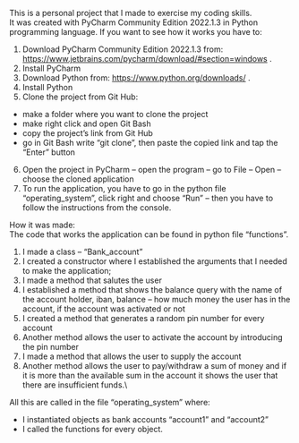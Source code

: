 This is a personal project that I made to exercise my coding skills.\
It was created with PyCharm Community Edition 2022.1.3 in Python programming language. If you want to see how it works you have to:
1.	Download PyCharm Community Edition 2022.1.3 from: https://www.jetbrains.com/pycharm/download/#section=windows .
2.	Install PyCharm
3.	Download Python from: https://www.python.org/downloads/ .
4.	Install Python
5.	Clone the project from Git Hub: 
-	make a folder where you want to clone the project
-	make right click and open Git Bash
-	copy the project’s link from Git Hub
-	go in Git Bash write “git clone”, then paste the copied link and tap the “Enter” button
6.	Open the project in PyCharm – open the program – go to File – Open – choose the cloned application
7.	To run the application, you have to go in the python file “operating_system”, click right and choose “Run” – then you have to follow the instructions from the console.

How it was made:\
The code that works the application can be found in python file “functions”. 
1.	I made a class – “Bank_account”
2.	I created a constructor where I established the arguments that I needed to make the application;
3.	I made a method that salutes the user
4.	I established a method that shows the balance query with the name of the account holder, iban, balance – how much money the user has in the account, if the account was activated or not
5.	I created a method that generates a random pin number for every account 
6.	Another method allows the user to activate the account by introducing the pin number
7.	I made a method that allows the user to supply the account
8.	Another method allows the user to pay/withdraw a sum of money and if it is more than the available sum in the account it shows the user that there are insufficient funds.\

All this are called in the file “operating_system” where:
- I instantiated objects as bank accounts “account1” and “account2”
- I called the functions for every object.
